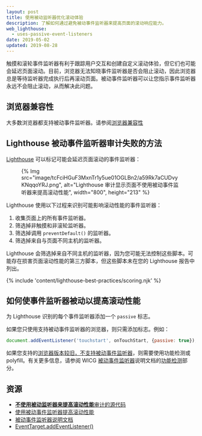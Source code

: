 ```yaml
---
layout: post
title: 使用被动监听器优化滚动体验
description: 了解如何通过避免被动事件监听器来提高页面的滚动响应能力。
web_lighthouse:
  - uses-passive-event-listeners
date: 2019-05-02
updated: 2019-08-28
---
```


触摸和滚轮事件监听器有利于跟踪用户交互和创建自定义滚动体验，但它们也可能会延迟页面滚动。目前，浏览器无法知晓事件监听器是否会阻止滚动，因此浏览器总是等待监听器完成执行后再滚动页面。被动事件监听器可以让您指示事件监听器永远不会阻止滚动，从而解决此问题。

## 浏览器兼容性

大多数浏览器都支持被动事件监听器。请参阅[浏览器兼容性](https://developer.mozilla.org/docs/Web/API/EventTarget/addEventListener#Browser_compatibility)

## Lighthouse 被动事件监听器审计失败的方法

[Lighthouse](https://developer.chrome.com/docs/lighthouse/overview/) 可以标记可能会延迟页面滚动的事件监听器：

<figure>{% Img src="image/tcFciHGuF3MxnTr1y5ue01OGLBn2/a59Rk7aCUDvyKNqqoYRJ.png", alt="Lighthouse 审计显示页面不使用被动事件监听器来提高滚动性能", width="800", height="213" %}</figure>

Lighthouse 使用以下过程来识别可能影响滚动性能的事件监听器：

1. 收集页面上的所有事件监听器。
2. 筛选掉非触摸和非滚轮监听器。
3. 筛选掉调用 `preventDefault()` 的监听器。
4. 筛选掉来自与页面不同主机的监听器。

Lighthouse 会筛选掉来自不同主机的监听器，因为您可能无法控制这些脚本。可能存在损害页面滚动性能的第三方脚本，但这些脚本未在您的 Lighthouse 报告中列出。

{% include 'content/lighthouse-best-practices/scoring.njk' %}

## 如何使事件监听器被动以提高滚动性能

为 Lighthouse 识别的每个事件监听器添加一个 `passive` 标志。

如果您只使用支持被动事件监听器的浏览器，则只需添加标志。例如：

```js
document.addEventListener('touchstart', onTouchStart, {passive: true});
```

如果您支持的[浏览器版本较旧，不支持被动事件监听器](https://developer.mozilla.org/docs/Web/API/EventTarget/addEventListener#Browser_compatibility)，则需要使用功能检测或 polyfill。有关更多信息，请参阅 WICG [被动事件监听器](https://github.com/WICG/EventListenerOptions/blob/gh-pages/explainer.md)说明文档的[功能检测](https://github.com/WICG/EventListenerOptions/blob/gh-pages/explainer.md#feature-detection)部分。

## 资源

- [**不使用被动监听器来提高滚动性能**审计的源代码](https://github.com/GoogleChrome/lighthouse/blob/master/core/audits/dobetterweb/uses-passive-event-listeners.js)
- [使用被动事件监听器提高滚动性能](https://developers.google.com/web/updates/2016/06/passive-event-listeners)
- [被动事件监听器说明文档](https://github.com/WICG/EventListenerOptions/blob/gh-pages/explainer.md)
- [EventTarget.addEventListener()](https://developer.mozilla.org/docs/Web/API/EventTarget/addEventListener)
